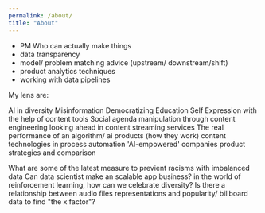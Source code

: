 ```yaml
---
permalink: /about/
title: "About"
---
```


- PM Who can actually make things
- data transparency
- model/ problem matching advice (upstream/ downstream/shift)
- product analytics techniques
- working with data pipelines

My lens are:

AI in diversity
Misinformation
Democratizing Education
Self Expression with the help of content tools
Social agenda manipulation through content engineering
looking ahead in content streaming services
The real performance of an algorithm/ ai products (how they work)
content technologies in process automation
'AI-empowered' companies product strategies and comparison


What are some of the latest measure to previent racisms with imbalanced data
Can data scientist make an scalable app business?
in the world of reinforcement learning, how can we celebrate diversity?
Is there a relationship between audio files representations and popularity/ billboard data to find "the x factor"?